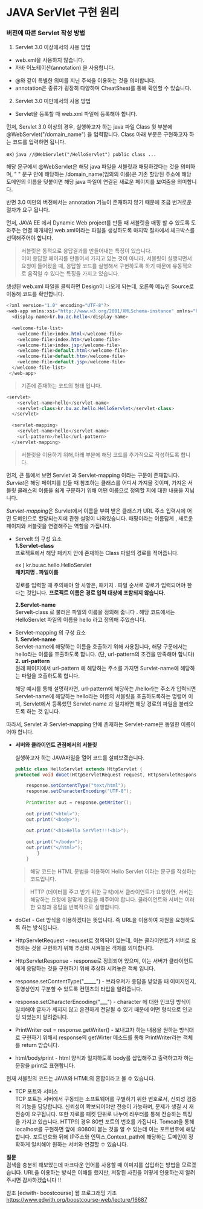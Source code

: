 
# JAVA SerVlet 구현 원리


### 버전에 따른 Servlet 작성 방법

1. Servlet 3.0 이상에서의 사용 방법
 * web.xml을 사용하지 않습니다.
 * 자바 어노테이션(annotation) 을 사용합니다. 
 - @와 같이 특별한 의미를 지닌 주석을 이용하는 것을 의미합니다.  
 - annotation은 종류가 굉장히 다양하며 CheatSheat를 통해 확인할 수 있습니다.


2. Servlet 3.0 미만에서의 사용 방법
 * Servlet을 등록할 때 web.xml 파일에 등록해야 합니다.



먼저, Servlet 3.0 이상의 경우, 실행하고자 하는 java 파일 Class 윗 부분에 @WebServlet("/domain_name") 을 입력합니다. 
Class 아래 부분은 구현하고자 하는 코드를 입력하면 됩니다.   

ex) ```java
//@WebServlet("/HelloServlet")
public class ... ```

해당 문구에서 @WebServlet은 해당 java 파일을 서블릿과 매핑하겠다는 것을 의미하며, 
" " 문구 안에 해당하는 /domain_name(임의의 이름)은 기존 할당된 주소에 해당 도메인의 이름을 덧붙이면 해당 java 파일이 연결된 새로운 페이지를 보여줌을 의미합니다. 
    

반면 3.0 미만의 버전에서는 annotation 기능이 존재하지 않기 때문에 조금 번거로운 절차가 요구 됩니다. 

먼저, JAVA EE 에서 Dynamic Web project를 만들 때 서블릿을 매핑 할 수 있도록 도와주는 연결 매개체인 web.xml이라는 파일을 생성하도록 마지막 절차에서 체크박스를 선택해주어야 합니다.  
> 서블릿은 동적으로 응답결과를 만들어내는 특징이 있습니다.  
> 이미 응답할 페이지를 만들어서 가지고 있는 것이 아니라, 서블릿이 실행되면서 요청이 들어왔을 때, 응답할 코드를 실행해서 구현하도록 하기 때문에 유동적으로 움직일 수 있다는 특징을 가지고 있습니다.

생성된 web.xml 파일을 클릭하면 Design이 나오게 되는데, 오른쪽 메뉴인 Source로 이동해 코드를 확인합니다. 

```java
<?xml version="1.0" encoding="UTF-8"?>
<web-app xmlns:xsi="http://www.w3.org/2001/XMLSchema-instance" xmlns="http://xmlns.jcp.org/xml/ns/javaee" xsi:schemaLocation="http://xmlns.jcp.org/xml/ns/javaee http://xmlns.jcp.org/xml/ns/javaee/web-app_4_0.xsd" id="WebApp_ID" version="4.0">
  <display-name>kr.bu.ac.hello</display-name>
    
  <welcome-file-list>
    <welcome-file>index.html</welcome-file>
    <welcome-file>index.htm</welcome-file>
    <welcome-file>index.jsp</welcome-file>
    <welcome-file>default.html</welcome-file>
    <welcome-file>default.htm</welcome-file>
    <welcome-file>default.jsp</welcome-file>
  </welcome-file-list>
 </web-app>
```
> 기존에 존재하는 코드의 형태 입니다.

``` java
<servlet>
    <servlet-name>hello</servlet-name>
    <servlet-class>kr.bu.ac.hello.HelloServlet</servlet-class>
  </servlet>
  
  <servlet-mapping>
    <servlet-name>hello</servlet-name>
    <url-pattern>/hello</url-pattern>
  </servlet-mapping>
```
> 서블릿을 이용하기 위해,<display-name>아래 부분에 해당 코드를 추가적으로 작성하도록  합니다.

먼저, 큰 틀에서 보면 Servlet 과 Servlet-mapping 이라는 구문이 존재합니다.  
*Survlet*은 해당 페이지를 만들 때 참조하는 클래스를 어디서 가져올 것이며, 가져온 서블릿 클래스의 이름을 쉽게 구분하기 위해 어떤 이름으로 정의할 지에 대한 내용을 지닙니다.

*Survlet-mapping*은 Survlet에서 이름을 부여 받은 클래스가 URL 주소 입력시에 어떤 도메인으로 할당되는지에 관한 설명이 나와있습니다. 매핑이라는 이름답게 , 새로운 페이지와 서블릿을 연결해주는 역할을 가집니다.

* Servelt 의 구성 요소  
    **1.Servlet-class**  
    프로젝트에서 해당 패키지 안에 존재하는 Class 파일의 경로를 적어줍니다.
    
    ex ) kr.bu.ac.hello.HelloServlet  
     **패키지명 . 파일이름**
             
    경로를 입력할 때 주의해야 할 사항은, 패키지 . 파일 순서로 경로가 입력되어야 한다는 것입니다. **프로젝트 이름은 경로 입력 대상에 포함되지 않습니다.**  
    
    **2.Servlet-name**  
    Servelt-class 로 불러온 파일의 이름을 정의해 줍니다 . 
    해당 코드에서는 HelloServlet 파일의 이름을 hello 라고 정의해 주었습니다.
    
    
    
    

* Servlet-mapping 의 구성 요소  
    **1. Servlet-name**  
    Servlet-name에 해당하는 이름을 호출하기 위해 사용됩니다, 
    해당 구문에서는 hello라는 이름을 호출하도록 합니다. (단, url-pattern의 조건을 만족해야 합니다)  
    **2. url-pattern**  
    원래 페이지에서 url-pattern 에 해당하는 주소를 가지면 Survlet-name에 해당하는 파일을 호출하도록 합니다.  
    
    해당 예시를 통해 설명하자면, url-pattern에 해당하는 /hello라는 주소가 입력되면 Servlet-name에 해당하는 hello라는 이름의 서블릿을 호출하도록하는 명령어 이며, Servlet에서 등록했던 Servlet-name 과 일치하면 해당 경로의 파일을 불러오도록 하는 것 입니다.

따라서, Servlet 과 Servlet-mapping 안에 존재하는 Servlet-name은 동일한 이름이어야 합니다. 

* **서버와 클라이언트 관점에서의 서블릿**  
    
    실행하고자 하는 JAVA파일을 열어 코드를 살펴보겠습니다.
    ```java
    public class HelloServlet extends HttpServlet {
	protected void doGet(HttpServletRequest request, HttpServletResponse response) throws ServletException, IOException {

		response.setContentType("text/html");
		response.setCharacterEncoding("UTF-8");
		
		PrintWriter out = response.getWriter();
		
		out.print("<html>");
		out.print("<body>");
		
		out.print("<h1>Hello SerVlet!!!<h1>");
		
		out.print("</body>");
		out.print("</html>");
            }
        }
    ```
    
    > 해당 코드는 HTML 문법을 이용하여 Hello Servlet 이라는 문구를 작성하는 코드입니다.  
    
   > HTTP (데이터를 주고 받기 위한 규칙)에서 클라이언트가 요청하면, 서버는 해당하는 요청에 알맞게 응답을 해주어야 합니다. 클라이언트와 서버는 이러한 요청과 응답을 반복적으로 실행합니다.      
    
    
 * doGet - Get 방식을 이용하겠다는 뜻입니다. 즉 URL을 이용하여 자원을 요청하도록 하는 방식입니다.    
    
 * HttpServletRequest - requset로 정의되어 있는데, 이는 클라이언트가 서버로 요청하는 것을 구현하기 위해 추상화 시켜놓은 객체를 의미합니다.    
    
 * HttpServletResponse - response로 정의되어 있으며, 이는 서버가 클라이언트에게 응답하는 것을 구현하기 위해 추상화 시켜놓은 객체 입니다.    
    
 * response.setContentType("_____") - 브라우저가 응답을 받았을 때 이미지인지, 동영상인지 구분할 수 있도록 컨텐츠의 타입을 알려줍니다.    
    
 * response.setCharacterEncoding("___") - character 에 대한 인코딩 방식이 일치해야 글자가 깨지지 않고 온전하게 전달될 수 있기 때문에 어떤 형식으로 인코딩 되었는지 알려줍니다.  
    
 * PrintWriter out = response.getWriter()  -  보내고자 하는 내용을 원하는 방식대로 구현하기 위해서 response의 getWirter 메소드를 통해 PrintWriter라는 객체를 return 받습니다.   
 * html/body/print - html 양식과 일치하도록 body를 삽입해주고 출력하고자 하는 문장을 print로 표현합니다.  

현재 서블릿의 코드는 JAVA와 HTML의 혼합이라고 볼 수 있습니다.
    

* TCP 포트와 서비스  
    TCP 포트는 서버에서 구동되는 소프트웨어를 구별하기 위한 번호로서, 신뢰성 검증의 기능을 담당합니다. 신뢰성이 확보되어야만 전송이 가능하며, 문제가 생길 시 재 전송이 요구됩니다. 또한 자료를 패킷 단위로 나누어 라우터를 통해 전송하는 특징을 가지고 있습니다. HTTP의 경우 80번 포트의 번호를 가집니다. Tomcat을 통해 localhost를 구현하면 앞에 :8080이 붙는 것을 알 수 있는데 이는 포트번호에 해당합니다. 포트번호와 뒤에 IP주소와 인덱스,Context_path에 해당하는 도메인이 정확하게 일치해야 원하는 서버와 연결할 수 있습니다.  
    
    
    

**질문**  
검색을 충분히 해보았는데 마크다운 언어를 사용할 때 이미지를 삽입하는 방법을 모르겠습니다.
URL을 이용하는 방식은 이해를 했지만, 저장된 사진을 어떻게 인용하는지 알려주시면 감사하겠습니다 !!

참조 [edwith- boostcourse] 웹 프로그래밍 기초  
https://www.edwith.org/boostcourse-web/lecture/16687


```python

```
